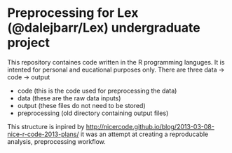 Preprocessing for Lex (@dalejbarr/Lex)
undergraduate project
=======================================

This repository containes code written in the R programming languges.
It is intented for personal and eucational purposes only.
There are three 
data -> code -> output
  - code (this is the code used for preprocessing the data)
  - data (these are the raw data inputs)
  - output (these files do not need to be stored)
  - preprocessing (old directory containing output files)

This structure is inpired by http://nicercode.github.io/blog/2013-03-08-nice-r-code-2013-plans/
it was an attempt at creating a reproducable analysis, preprocessing workflow.

